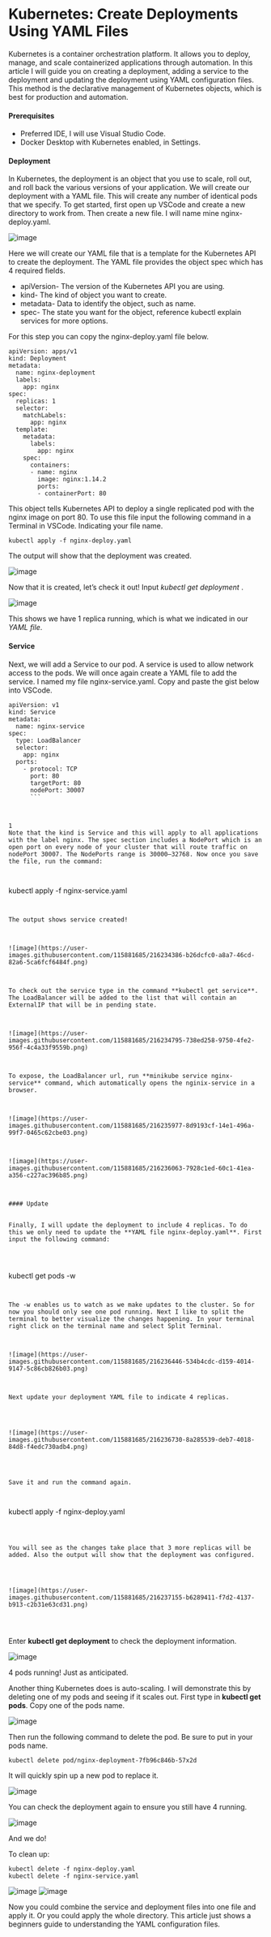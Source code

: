 # Kubernetes: Create Deployments Using YAML Files


Kubernetes is a container orchestration platform. It allows you to deploy, manage, and scale containerized applications through automation. In this article I will guide you on creating a deployment, adding a service to the deployment and updating the deployment using YAML configuration files. This method is the declarative management of Kubernetes objects, which is best for production and automation.


#### Prerequisites

* Preferred IDE, I will use Visual Studio Code.
* Docker Desktop with Kubernetes enabled, in Settings.

#### Deployment


In Kubernetes, the deployment is an object that you use to scale, roll out, and roll back the various versions of your application. We will create our deployment with a YAML file. This will create any number of identical pods that we specify. To get started, first open up VSCode and create a new directory to work from. Then create a new file. I will name mine nginx-deploy.yaml.


![image](https://user-images.githubusercontent.com/115881685/216232527-4f699e26-fc22-41ee-96a4-6411ef014797.png)



Here we will create our YAML file that is a template for the Kubernetes API to create the deployment. The YAML file provides the object spec which has 4 required fields.



* apiVersion- The version of the Kubernetes API you are using.
* kind- The kind of object you want to create.
* metadata- Data to identify the object, such as name.
* spec- The state you want for the object, reference kubectl explain services for more options.


For this step you can copy the nginx-deploy.yaml file below.

```
apiVersion: apps/v1
kind: Deployment
metadata:
  name: nginx-deployment
  labels:
    app: nginx
spec:
  replicas: 1
  selector:
    matchLabels:
      app: nginx
  template:
    metadata:
      labels:
        app: nginx
    spec:
      containers:
      - name: nginx
        image: nginx:1.14.2
        ports:
        - containerPort: 80
```
        
        
This object tells Kubernetes API to deploy a single replicated pod with the nginx image on port 80. To use this file input the following command in a Terminal in VSCode. Indicating your file name.

```
kubectl apply -f nginx-deploy.yaml
```

The output will show that the deployment was created.


![image](https://user-images.githubusercontent.com/115881685/216233478-f93507de-0aad-45c5-a409-90fde78c97fd.png)



Now that it is created, let’s check it out! Input *kubectl get deployment* .


![image](https://user-images.githubusercontent.com/115881685/216233713-53d222ed-9e09-404d-8aee-9ceb3e5c6cd5.png)


This shows we have 1 replica running, which is what we indicated in our *YAML file*.


#### Service

Next, we will add a Service to our pod. A service is used to allow network access to the pods. We will once again create a YAML file to add the service. I named my file nginx-service.yaml. Copy and paste the gist below into VSCode.


```
apiVersion: v1
kind: Service
metadata:
  name: nginx-service
spec:
  type: LoadBalancer
  selector:
    app: nginx
  ports:
    - protocol: TCP
      port: 80
      targetPort: 80
      nodePort: 30007
      ```
      
 

1
Note that the kind is Service and this will apply to all applications with the label nginx. The spec section includes a NodePort which is an open port on every node of your cluster that will route traffic on nodePort 30007. The NodePorts range is 30000–32768. Now once you save the file, run the command:



```
kubectl apply -f nginx-service.yaml
```


The output shows service created!



![image](https://user-images.githubusercontent.com/115881685/216234386-b26dcfc0-a8a7-46cd-82a6-5ca6fcf6484f.png)



To check out the service type in the command **kubectl get service**. The LoadBalancer will be added to the list that will contain an ExternalIP that will be in pending state.



![image](https://user-images.githubusercontent.com/115881685/216234795-738ed258-9750-4fe2-956f-4c4a33f9559b.png)



To expose, the LoadBalancer url, run **minikube service nginx-service** command, which automatically opens the nginix-service in a browser.



![image](https://user-images.githubusercontent.com/115881685/216235977-8d9193cf-14e1-496a-99f7-0465c62cbe03.png)



![image](https://user-images.githubusercontent.com/115881685/216236063-7928c1ed-60c1-41ea-a356-c227ac396b85.png)



#### Update


Finally, I will update the deployment to include 4 replicas. To do this we only need to update the **YAML file nginx-deploy.yaml**. First input the following command:




```
kubectl get pods -w
```


The -w enables us to watch as we make updates to the cluster. So for now you should only see one pod running. Next I like to split the terminal to better visualize the changes happening. In your terminal right click on the terminal name and select Split Terminal.



![image](https://user-images.githubusercontent.com/115881685/216236446-534b4cdc-d159-4014-9147-5c86cb826b03.png)



Next update your deployment YAML file to indicate 4 replicas.




![image](https://user-images.githubusercontent.com/115881685/216236730-8a285539-deb7-4018-84d8-f4edc730adb4.png)




Save it and run the command again.



```
kubectl apply -f nginx-deploy.yaml
```



You will see as the changes take place that 3 more replicas will be added. Also the output will show that the deployment was configured.




![image](https://user-images.githubusercontent.com/115881685/216237155-b6289411-f7d2-4137-b913-c2b31e63cd31.png)




```
Enter **kubectl get deployment** to check the deployment information.



![image](https://user-images.githubusercontent.com/115881685/216237371-629a0bc2-c544-426a-9c2a-7c5b01cdce05.png)



4 pods running! Just as anticipated.




Another thing Kubernetes does is auto-scaling. I will demonstrate this by deleting one of my pods and seeing if it scales out. First type in **kubectl get pods**. Copy one of the pods name.




![image](https://user-images.githubusercontent.com/115881685/216237545-8a526acc-682e-4add-9b9b-d0a19f1452fd.png)



Then run the following command to delete the pod. Be sure to put in your pods name.



```
kubectl delete pod/nginx-deployment-7fb96c846b-57x2d
```


It will quickly spin up a new pod to replace it.



![image](https://user-images.githubusercontent.com/115881685/216238139-62684697-b752-4220-84da-8e88a48a5b8e.png)



You can check the deployment again to ensure you still have 4 running.




![image](https://user-images.githubusercontent.com/115881685/216238252-6ec08ffa-8708-4c34-b17f-cddb245ec372.png)




And we do!



To clean up:



```
kubectl delete -f nginx-deploy.yaml
kubectl delete -f nginx-service.yaml
```



![image](https://user-images.githubusercontent.com/115881685/216238694-7f07743c-142a-4e9c-a354-6dfd63fabeb7.png)
![image](https://user-images.githubusercontent.com/115881685/216238756-cb434ec1-2c8e-4bde-83a9-ddf739f1289d.png)





Now you could combine the service and deployment files into one file and apply it. Or you could apply the whole directory. This article just shows a beginners guide to understanding the YAML configuration files.
































        
        
        








